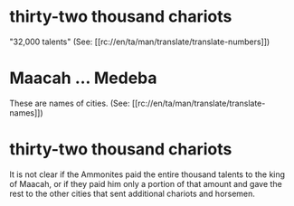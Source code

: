 # thirty-two thousand chariots

"32,000 talents" (See: [[rc://en/ta/man/translate/translate-numbers]])

# Maacah ... Medeba

These are names of cities. (See: [[rc://en/ta/man/translate/translate-names]])

# thirty-two thousand chariots

It is not clear if the Ammonites paid the entire thousand talents to the king of Maacah, or if they paid him only a portion of that amount and gave the rest to the other cities that sent additional chariots and horsemen.

